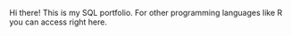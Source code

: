 Hi there! This is my SQL portfolio. For other programming languages like R you can access right here.
